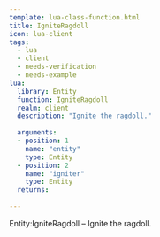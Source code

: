 ```yaml
---
template: lua-class-function.html
title: IgniteRagdoll
icon: lua-client
tags:
  - lua
  - client
  - needs-verification
  - needs-example
lua:
  library: Entity
  function: IgniteRagdoll
  realm: client
  description: "Ignite the ragdoll."
  
  arguments:
  - position: 1
    name: "entity"
    type: Entity
  - position: 2
    name: "igniter"
    type: Entity
  returns:
    
---
```


<div class="lua__search__keywords">
Entity:IgniteRagdoll &#x2013; Ignite the ragdoll.
</div>
